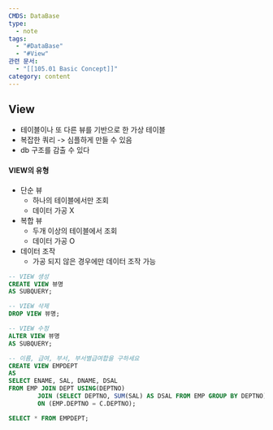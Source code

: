 ```yaml
---
CMDS: DataBase
type:
  - note
tags:
  - "#DataBase"
  - "#View"
관련 문서:
  - "[[105.01 Basic Concept]]"
category: content
---
```

## View
- 테이블이나 또 다른 뷰를 기반으로 한 가상 테이블
- 복잡한 쿼리 -> 심플하게 만들 수 있음
- db 구조를 감출 수 있다

#### VIEW의 유형
- 단순 뷰
	- 하나의 테이블에서만 조회
	- 데이터 가공 X
- 복합 뷰
	- 두개 이상의 테이블에서 조회
	- 데이터 가공 O
- 데이터 조작
	- 가공 되지 않은 경우에만 데이터 조작 가능

```sql
-- VIEW 생성
CREATE VIEW 뷰명
AS SUBQUERY;

-- VIEW 삭제
DROP VIEW 뷰명;

-- VIEW 수정
ALTER VIEW 뷰명
AS SUBQUERY;

-- 이름, 급여, 부서, 부서별급여합을 구하세요
CREATE VIEW EMPDEPT
AS
SELECT ENAME, SAL, DNAME, DSAL
FROM EMP JOIN DEPT USING(DEPTNO)
		JOIN (SELECT DEPTNO, SUM(SAL) AS DSAL FROM EMP GROUP BY DEPTNO) C 
		ON (EMP.DEPTNO = C.DEPTNO);

SELECT * FROM EMPDEPT;
```